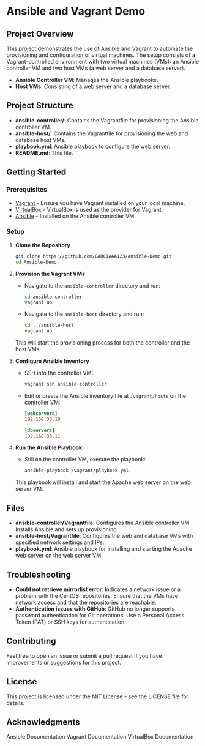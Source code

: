 # Ansible and Vagrant Demo

## Project Overview

This project demonstrates the use of [Ansible](https://www.ansible.com/) and [Vagrant](https://www.vagrantup.com/) to automate the provisioning and configuration of virtual machines. The setup consists of a Vagrant-controlled environment with two virtual machines (VMs): an Ansible controller VM and two host VMs (a web server and a database server).

- **Ansible Controller VM**: Manages the Ansible playbooks.
- **Host VMs**: Consisting of a web server and a database server.

## Project Structure

- **ansible-controller/**: Contains the Vagrantfile for provisioning the Ansible controller VM.
- **ansible-host/**: Contains the Vagrantfile for provisioning the web and database host VMs.
- **playbook.yml**: Ansible playbook to configure the web server.
- **README.md**: This file.

## Getting Started

### Prerequisites

- [Vagrant](https://www.vagrantup.com/downloads) - Ensure you have Vagrant installed on your local machine.
- [VirtualBox](https://www.virtualbox.org/wiki/Downloads) - VirtualBox is used as the provider for Vagrant.
- [Ansible](https://docs.ansible.com/ansible/latest/installation_guide/intro_installation.html) - Installed on the Ansible controller VM.

### Setup

1. **Clone the Repository**

    ```bash
    git clone https://github.com/GARCIAAA123/Ansible-Demo.git
    cd Ansible-Demo
    ```

2. **Provision the Vagrant VMs**

    - Navigate to the `ansible-controller` directory and run:

      ```bash
      cd ansible-controller
      vagrant up
      ```

    - Navigate to the `ansible-host` directory and run:

      ```bash
      cd ../ansible-host
      vagrant up
      ```

    This will start the provisioning process for both the controller and the host VMs.

3. **Configure Ansible Inventory**

    - SSH into the controller VM:

      ```bash
      vagrant ssh ansible-controller
      ```

    - Edit or create the Ansible inventory file at `/vagrant/hosts` on the controller VM:

      ```ini
      [webservers]
      192.168.33.10

      [dbservers]
      192.168.33.11
      ```

4. **Run the Ansible Playbook**

    - Still on the controller VM, execute the playbook:

      ```bash
      ansible-playbook /vagrant/playbook.yml
      ```

    This playbook will install and start the Apache web server on the web server VM.

## Files

- **ansible-controller/Vagrantfile**: Configures the Ansible controller VM. Installs Ansible and sets up provisioning.
- **ansible-host/Vagrantfile**: Configures the web and database VMs with specified network settings and IPs.
- **playbook.yml**: Ansible playbook for installing and starting the Apache web server on the web server VM.

## Troubleshooting

- **Could not retrieve mirrorlist error**: Indicates a network issue or a problem with the CentOS repositories. Ensure that the VMs have network access and that the repositories are reachable.
- **Authentication issues with GitHub**: GitHub no longer supports password authentication for Git operations. Use a Personal Access Token (PAT) or SSH keys for authentication.

## Contributing

Feel free to open an issue or submit a pull request if you have improvements or suggestions for this project.

## License

This project is licensed under the MIT License - see the LICENSE file for details.

## Acknowledgments

Ansible Documentation
Vagrant Documentation
VirtualBox Documentation
